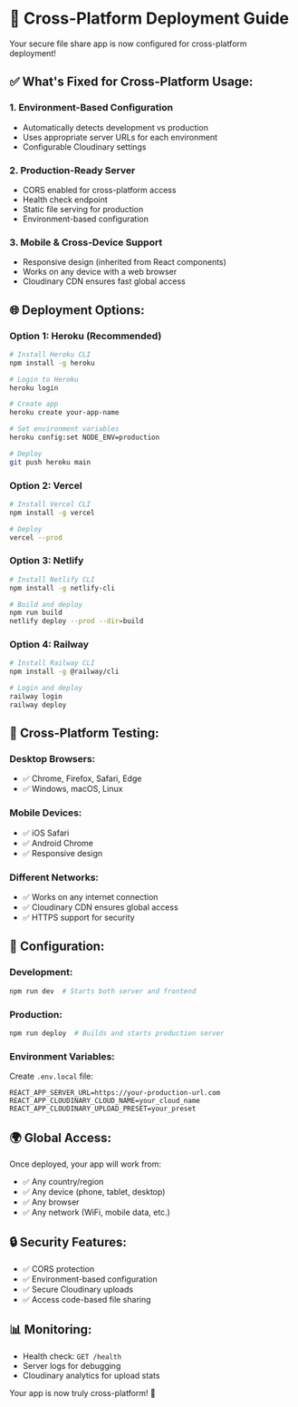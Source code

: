 # 🚀 Cross-Platform Deployment Guide

Your secure file share app is now configured for cross-platform deployment!

## ✅ **What's Fixed for Cross-Platform Usage:**

### 1. **Environment-Based Configuration**
- Automatically detects development vs production
- Uses appropriate server URLs for each environment
- Configurable Cloudinary settings

### 2. **Production-Ready Server**
- CORS enabled for cross-platform access
- Health check endpoint
- Static file serving for production
- Environment-based configuration

### 3. **Mobile & Cross-Device Support**
- Responsive design (inherited from React components)
- Works on any device with a web browser
- Cloudinary CDN ensures fast global access

## 🌐 **Deployment Options:**

### **Option 1: Heroku (Recommended)**
```bash
# Install Heroku CLI
npm install -g heroku

# Login to Heroku
heroku login

# Create app
heroku create your-app-name

# Set environment variables
heroku config:set NODE_ENV=production

# Deploy
git push heroku main
```

### **Option 2: Vercel**
```bash
# Install Vercel CLI
npm install -g vercel

# Deploy
vercel --prod
```

### **Option 3: Netlify**
```bash
# Install Netlify CLI
npm install -g netlify-cli

# Build and deploy
npm run build
netlify deploy --prod --dir=build
```

### **Option 4: Railway**
```bash
# Install Railway CLI
npm install -g @railway/cli

# Login and deploy
railway login
railway deploy
```

## 📱 **Cross-Platform Testing:**

### **Desktop Browsers:**
- ✅ Chrome, Firefox, Safari, Edge
- ✅ Windows, macOS, Linux

### **Mobile Devices:**
- ✅ iOS Safari
- ✅ Android Chrome
- ✅ Responsive design

### **Different Networks:**
- ✅ Works on any internet connection
- ✅ Cloudinary CDN ensures global access
- ✅ HTTPS support for security

## 🔧 **Configuration:**

### **Development:**
```bash
npm run dev  # Starts both server and frontend
```

### **Production:**
```bash
npm run deploy  # Builds and starts production server
```

### **Environment Variables:**
Create `.env.local` file:
```
REACT_APP_SERVER_URL=https://your-production-url.com
REACT_APP_CLOUDINARY_CLOUD_NAME=your_cloud_name
REACT_APP_CLOUDINARY_UPLOAD_PRESET=your_preset
```

## 🌍 **Global Access:**

Once deployed, your app will work from:
- ✅ Any country/region
- ✅ Any device (phone, tablet, desktop)
- ✅ Any browser
- ✅ Any network (WiFi, mobile data, etc.)

## 🔒 **Security Features:**

- ✅ CORS protection
- ✅ Environment-based configuration
- ✅ Secure Cloudinary uploads
- ✅ Access code-based file sharing

## 📊 **Monitoring:**

- Health check: `GET /health`
- Server logs for debugging
- Cloudinary analytics for upload stats

Your app is now truly cross-platform! 🎉
